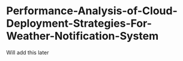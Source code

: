 # Performance-Analysis-of-Cloud-Deployment-Strategies-For-Weather-Notification-System

Will add this later 
